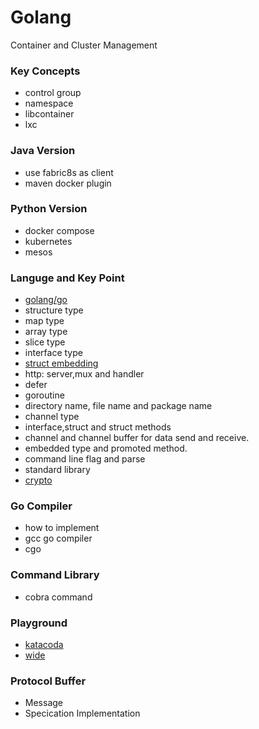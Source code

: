 # Golang
Container and Cluster Management

### Key Concepts

- control group
- namespace
- libcontainer
- lxc

### Java Version

- use fabric8s as client 
- maven docker plugin


### Python Version

- docker compose
- kubernetes
- mesos


### Languge and Key Point

- [golang/go](https://github.com/golang/go)
- structure type
- map type
- array type
- slice type
- interface type
- [struct embedding](https://github.com/luciotato/golang-notes/blob/master/OOP.md)
- http: server,mux and handler
- defer
- goroutine
- directory name, file name and package name
- channel type
- interface,struct and struct methods
- channel and channel buffer for data send and receive.
- embedded type and promoted method.
- command line flag and parse
- standard library
- [crypto](https://leanpub.com/gocrypto/read)

### Go Compiler

- how to implement
- gcc go compiler
- cgo

### Command Library

- cobra command

### Playground

- [katacoda](https://www.katacoda.com)
- [wide](https://wide.b3log.org/playground)

### Protocol Buffer

- Message
- Specication Implementation
